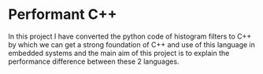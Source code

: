 # Performant C++
In this project I have converted the python code of histogram filters to C++ by which we can get a strong foundation of C++ and use of this language in embedded systems and the main aim of this project is to explain the performance difference between these 2 languages.
